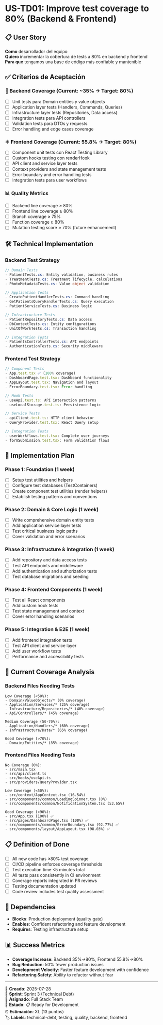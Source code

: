 # US-TD01: Improve test coverage to 80% (Backend & Frontend)

## 📋 User Story
**Como** desarrollador del equipo  
**Quiero** incrementar la cobertura de tests a 80% en backend y frontend  
**Para que** tengamos una base de código más confiable y mantenible

## ✅ Criterios de Aceptación

### 🧪 Backend Coverage (Current: ~35% → Target: 80%)
- [ ] Unit tests para Domain entities y value objects
- [ ] Application layer tests (Handlers, Commands, Queries)  
- [ ] Infrastructure layer tests (Repositories, Data access)
- [ ] Integration tests para API controllers
- [ ] Validation tests para DTOs y requests
- [ ] Error handling and edge cases coverage

### ⚛️ Frontend Coverage (Current: 55.8% → Target: 80%)
- [ ] Component unit tests con React Testing Library
- [ ] Custom hooks testing con renderHook
- [ ] API client and service layer tests
- [ ] Context providers and state management tests
- [ ] Error boundary and error handling tests
- [ ] Integration tests para user workflows

### 📊 Quality Metrics
- [ ] Backend line coverage ≥ 80%
- [ ] Frontend line coverage ≥ 80%
- [ ] Branch coverage ≥ 75%
- [ ] Function coverage ≥ 80%
- [ ] Mutation testing score ≥ 70% (future enhancement)

## 🛠️ Technical Implementation

### Backend Test Strategy
```csharp
// Domain Tests
- PatientTests.cs: Entity validation, business rules
- TreatmentTests.cs: Treatment lifecycle, calculations
- PhotoMetadataTests.cs: Value object validation

// Application Tests  
- CreatePatientHandlerTests.cs: Command handling
- GetPatientsQueryHandlerTests.cs: Query execution
- PatientServiceTests.cs: Business logic

// Infrastructure Tests
- PatientRepositoryTests.cs: Data access
- DbContextTests.cs: Entity configurations
- UnitOfWorkTests.cs: Transaction handling

// Integration Tests
- PatientsControllerTests.cs: API endpoints
- AuthenticationTests.cs: Security middleware
```

### Frontend Test Strategy
```typescript
// Component Tests
- App.test.tsx ✅ (100% coverage)
- DashboardPage.test.tsx: Dashboard functionality
- AppLayout.test.tsx: Navigation and layout
- ErrorBoundary.test.tsx: Error handling

// Hook Tests
- useApi.test.ts: API interaction patterns
- useLocalStorage.test.ts: Persistence logic

// Service Tests
- apiClient.test.ts: HTTP client behavior
- QueryProvider.test.tsx: React Query setup

// Integration Tests
- userWorkflows.test.tsx: Complete user journeys
- formSubmission.test.tsx: Form validation flows
```

## 📝 Implementation Plan

### Phase 1: Foundation (1 week)
- [ ] Setup test utilities and helpers
- [ ] Configure test databases (TestContainers)
- [ ] Create component test utilities (render helpers)
- [ ] Establish testing patterns and conventions

### Phase 2: Domain & Core Logic (1 week)  
- [ ] Write comprehensive domain entity tests
- [ ] Add application service layer tests
- [ ] Test critical business logic paths
- [ ] Cover validation and error scenarios

### Phase 3: Infrastructure & Integration (1 week)
- [ ] Add repository and data access tests
- [ ] Test API endpoints and middleware
- [ ] Add authentication and authorization tests
- [ ] Test database migrations and seeding

### Phase 4: Frontend Components (1 week)
- [ ] Test all React components
- [ ] Add custom hook tests
- [ ] Test state management and context
- [ ] Cover error handling scenarios

### Phase 5: Integration & E2E (1 week)
- [ ] Add frontend integration tests
- [ ] Test API client and service layer
- [ ] Add user workflow tests
- [ ] Performance and accessibility tests

## 🎯 Current Coverage Analysis

### Backend Files Needing Tests
```
Low Coverage (<50%):
- Domain/ValueObjects/* (0% coverage)
- Application/Services/* (25% coverage) 
- Infrastructure/Repositories/* (40% coverage)
- Api/Controllers/* (45% coverage)

Medium Coverage (50-70%):
- Application/Handlers/* (60% coverage)
- Infrastructure/Data/* (65% coverage)

Good Coverage (>70%):
- Domain/Entities/* (85% coverage)
```

### Frontend Files Needing Tests
```
No Coverage (0%):
- src/main.tsx
- src/api/client.ts  
- src/hooks/useApi.ts
- src/providers/QueryProvider.tsx

Low Coverage (<50%):
- src/context/AppContext.tsx (16.54%)
- src/components/common/LoadingSpinner.tsx (0%)
- src/components/common/NotificationSystem.tsx (53.65%)

Good Coverage (>90%):
- src/App.tsx (100%) ✅
- src/pages/DashboardPage.tsx (100%) ✅
- src/components/common/ErrorBoundary.tsx (92.77%) ✅
- src/components/layout/AppLayout.tsx (98.03%) ✅
```

## 📋 Definition of Done
- [ ] All new code has ≥80% test coverage
- [ ] CI/CD pipeline enforces coverage thresholds
- [ ] Test execution time <5 minutes total
- [ ] All tests pass consistently in CI environment
- [ ] Coverage reports integrated in PR reviews
- [ ] Testing documentation updated
- [ ] Code review includes test quality assessment

## 🔗 Dependencies
- **Blocks**: Production deployment (quality gate)
- **Enables**: Confident refactoring and feature development
- **Requires**: Testing infrastructure setup

## 📊 Success Metrics
- **Coverage Increase**: Backend 35%→80%, Frontend 55.8%→80%
- **Bug Reduction**: 50% fewer production issues
- **Development Velocity**: Faster feature development with confidence
- **Refactoring Safety**: Ability to refactor without fear

---

📅 **Creado**: 2025-07-28  
🎯 **Sprint**: Sprint 3 (Technical Debt)  
👤 **Asignado**: Full Stack Team  
🔄 **Estado**: 📋 Ready for Development  
⏰ **Estimación**: XL (13 puntos)  
🏷️ **Labels**: technical-debt, testing, quality, backend, frontend